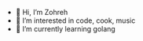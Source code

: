 - 👋 Hi, I’m Zohreh
- 👀 I’m interested in code, cook, music
- 🌱 I’m currently learning golang


<!---
zm70/zm70 is a ✨ special ✨ repository because its `README.md` (this file) appears on your GitHub profile.
You can click the Preview link to take a look at your changes.
--->
